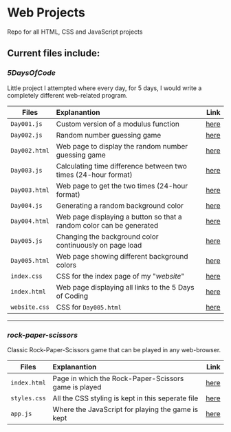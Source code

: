 # Web Projects
Repo for all HTML, CSS and JavaScript projects

## Current files include:

### *5DaysOfCode*
Little project I attempted where every day, for 5 days, I would write a completely different web-related program.

| Files         | Explanantion                                        | Link                                               |
| ------------- | :-------------------------------------------------- | -------------------------------------------------: |
| `Day001.js`   | Custom version of a modulus function                | [here](../master/5DaysOfCode/Websites/Day001.js)   |
| `Day002.js`   | Random number guessing game                         | [here](../master/5DaysOfCode/Websites/Day002.js)   |
| `Day002.html` | Web page to display the random number guessing game | [here](../master/5DaysOfCode/Websites/Day002.html) |
| `Day003.js`   | Calculating time difference between two times (24-hour format) | [here](../master/5DaysOfCode/Websites/Day003.js)   |
| `Day003.html` | Web page to get the two times (24-hour format)      | [here](../master/5DaysOfCode/Websites/Day003.html) |
| `Day004.js`   | Generating a random background color                | [here](../master/5DaysOfCode/Websites/Day004.js)   |
| `Day004.html` | Web page displaying a button so that a random color can be generated | [here](../master/5DaysOfCode/Websites/Day004.html) |
| `Day005.js`   | Changing the background color continuously on page load | [here](../master/5DaysOfCode/Websites/Day005.js)   |
| `Day005.html` | Web page showing different background colors        | [here](../master/5DaysOfCode/Websites/Day005.html) |
| `index.css`   | CSS for the index page of my "*website*"            | [here](../master/5DaysOfCode/Index/index.css)      |
| `index.html`  | Web page displaying all links to the 5 Days of Coding | [here](../master/5DaysOfCode/Index/index.html)  |
| `website.css` | CSS for `Day005.html`                           | [here](../master/5DaysOfCode/Websites/websites.css)|

---
### *rock-paper-scissors*
Classic Rock-Paper-Scissors game that can be played in any web-browser.

| Files         | Explanantion                                        | Link                                               |
| ------------- | :-------------------------------------------------- | -------------------------------------------------: |
| `index.html`  | Page in which the Rock-Paper-Scissors game is played | [here](../master/rock-paper-scissors/index.html)  |
| `styles.css`  | All the CSS styling is kept in this seperate file   | [here](../master/rock-paper-scissors/styles.css)   |
| `app.js`      | Where the JavaScript for playing the game is kept   | [here](../master/rock-paper-scissors/app.js)       |
